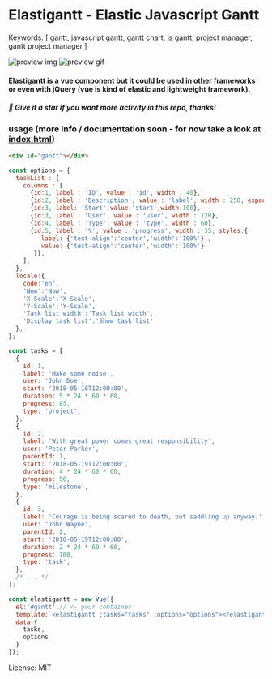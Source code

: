 # Elastigantt - Elastic Javascript Gantt

Keywords: [ gantt, javascript gantt, gantt chart, js gantt, project manager, gantt project manager ]

![preview img](https://github.com/neuronetio/elastigantt/raw/master/elastigantt.jpg)
![preview gif](https://github.com/neuronetio/elastigantt/raw/master/elastigantt.gif)


#### Elastigantt is a vue component but it could be used in other frameworks or even with jQuery (vue is kind of elastic and lightweight framework).


##### :star2: Give it a star if you want more activity in this repo, thanks!

### usage (more info / documentation soon - for now take a look at [index.html](https://github.com/neuronetio/elastigantt/blob/master/index.html))
```html
<div id="gantt"></div>
```
```javascript
const options = {
  taskList : {
    columns : [
      {id:1, label : 'ID', value : 'id', width : 40},
      {id:2, label : 'Description', value : 'label', width : 250, expander:true},
      {id:3, label: 'Start',value:'start',width:100},
      {id:3, label : 'User', value : 'user', width : 120},
      {id:4, label : 'Type', value : 'type', width : 60},
      {id:5, label : '%', value : 'progress', width : 35, styles:{
         label: {'text-align':'center','width':'100%'} ,
         value: {'text-align':'center','width':'100%'}
       }},
    ],
  },
  locale:{
    code:'en',
    'Now':'Now',
    'X-Scale':'X-Scale',
    'Y-Scale':'Y-Scale',
    'Task list width':'Task list width',
    'Display task list':'Show task list'
  },
};

const tasks = [
  {
    id: 1,
    label: 'Make some noise',
    user: 'John Doe',
    start: '2018-05-18T12:00:00',
    duration: 5 * 24 * 60 * 60,
    progress: 85,
    type: 'project',
  },
  {
    id: 2,
    label: 'With great power comes great responsibility',
    user: 'Peter Parker',
    parentId: 1,
    start: '2018-05-19T12:00:00',
    duration: 4 * 24 * 60 * 60,
    progress: 50,
    type: 'milestone',
  },
  {
    id: 3,
    label: 'Courage is being scared to death, but saddling up anyway.',
    user: 'John Wayne',
    parentId: 2,
    start: '2018-05-19T12:00:00',
    duration: 2 * 24 * 60 * 60,
    progress: 100,
    type: 'task',
  },
  /* ... */
];

const elastigantt = new Vue({
  el:'#gantt',// <- your container
  template:`<elastigantt :tasks="tasks" :options="options"></elastigantt>`,
  data:{
    tasks,
    options
  }
});
```

License: MIT
